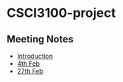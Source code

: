 # CSCI3100-project

## Meeting Notes

- [Introduction](./team_meetings/meeting_minutes/mm_01.md)
- [4th Feb](./team_meetings/meeting_minutes/mm_02.md)
- [27th Feb](./team_meetings/meeting_minutes/mm_03.md)

